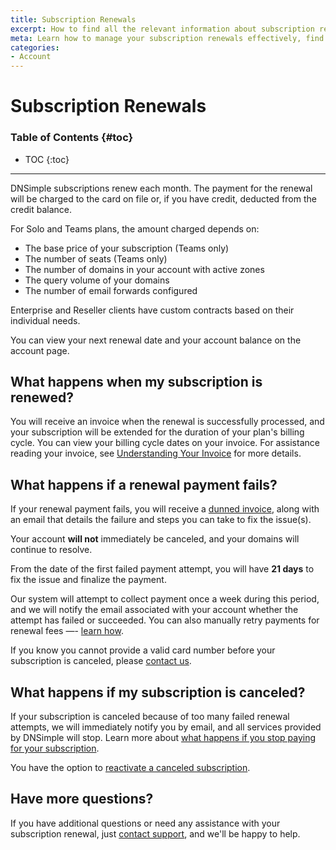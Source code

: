 ```yaml
---
title: Subscription Renewals
excerpt: How to find all the relevant information about subscription renewals, and how to handle failed subscription renewal payments.
meta: Learn how to manage your subscription renewals effectively, find important information, and resolve any issues with failed payment attempts at DNSimple.
categories:
- Account
---
```


# Subscription Renewals

### Table of Contents {#toc}

* TOC
{:toc}

---

DNSimple subscriptions renew each month. The payment for the renewal will be charged to the card on file or, if you have credit, deducted from the credit balance.

For Solo and Teams plans, the amount charged depends on:

- The base price of your subscription (Teams only)
- The number of seats (Teams only)
- The number of domains in your account with active zones
- The query volume of your domains
- The number of email forwards configured

Enterprise and Reseller clients have custom contracts based on their individual needs.

You can view your next renewal date and your account balance on the account page.

## What happens when my subscription is renewed?

You will receive an invoice when the renewal is successfully processed, and your subscription will be extended for the duration of your plan's billing cycle. You can view your billing cycle dates on your invoice. For assistance reading your invoice, see [Understanding Your Invoice](/articles/understanding-invoice/) for more details.

## What happens if a renewal payment fails?

If your renewal payment fails, you will receive a [dunned invoice](https://support.dnsimple.com/articles/account-invoice-history/#invoice-state-dunned), along with an email that details the failure and steps you can take to fix the issue(s).

Your account **will not** immediately be canceled, and your domains will continue to resolve. 

From the date of the first failed payment attempt, you will have **21 days** to fix the issue and finalize the payment. 

Our system will attempt to collect payment once a week during this period, and we will notify the email associated with your account whether the attempt has failed or succeeded. You can also manually retry payments for renewal fees —- [learn how](/articles/account-invoice-history#retrying).

If you know you cannot provide a valid card number before your subscription is canceled, please [contact us](https://dnsimple.com/contact).

## What happens if my subscription is canceled?

If your subscription is canceled because of too many failed renewal attempts, we will immediately notify you by email, and all services provided by DNSimple will stop. Learn more about [what happens if you stop paying for your subscription](https://support.dnsimple.com/articles/what-happens-if-i-stop-paying).

You have the option to [reactivate a canceled subscription](https://support.dnsimple.com/articles/reactivate-subscription).

## Have more questions?

If you have additional questions or need any assistance with your subscription renewal, just [contact support](https://dnsimple.com/feedback), and we'll be happy to help.
